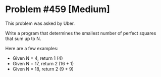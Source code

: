 # Problem #459 [Medium]

This problem was asked by Uber.

Write a program that determines the smallest number of perfect squares that sum up to N.

Here are a few examples:

- Given N = 4, return 1 (4)
- Given N = 17, return 2 (16 + 1)
- Given N = 18, return 2 (9 + 9)